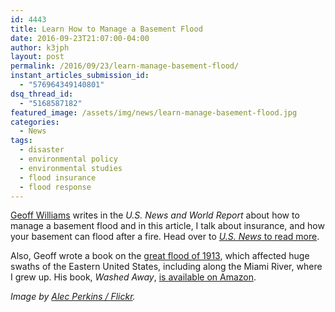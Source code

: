 ```yaml
---
id: 4443
title: Learn How to Manage a Basement Flood
date: 2016-09-23T21:07:00-04:00
author: k3jph
layout: post
permalink: /2016/09/23/learn-manage-basement-flood/
instant_articles_submission_id:
  - "576964349140801"
dsq_thread_id:
  - "5168587182"
featured_image: /assets/img/news/learn-manage-basement-flood.jpg
categories:
  - News
tags:
  - disaster
  - environmental policy
  - environmental studies
  - flood insurance
  - flood response
---
```

[Geoff Williams](http://www.usnews.com/topics/author/geoff_williams)
writes in the _U.S. News and World Report_ about how to manage a
basement flood and in this article, I talk about insurance, and how
your basement can flood after a fire.  Head over to [_U.S. News_
to read
more](http://money.usnews.com/money/personal-finance/articles/2016-09-23/help-my-basement-is-flooded).

Also, Geoff wrote a book on the [great flood of
1913](https://en.wikipedia.org/wiki/Great_Flood_of_1913), which
affected huge swaths of the Eastern United States, including along
the Miami River, where I grew up. His book, _Washed Away_, [is
available on
Amazon](https://www.amazon.com/Washed-Away-Americas-Widespread-Terrorized/dp/1605985317).

_Image by [Alec Perkins /
Flickr](https://www.flickr.com/photos/alecperkins/8149467004/)._
